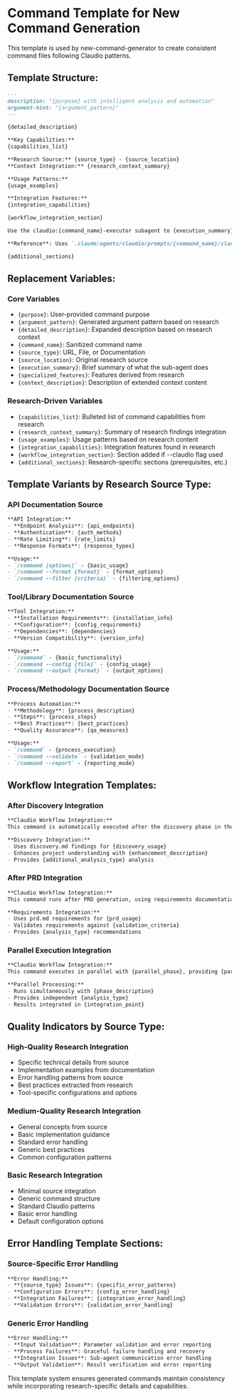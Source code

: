 # Command Template for New Command Generation

This template is used by new-command-generator to create consistent command files following Claudio patterns.

## Template Structure:

```markdown
---
description: "{purpose} with intelligent analysis and automation"
argument-hint: "{argument_pattern}"
---

{detailed_description}

**Key Capabilities:**
{capabilities_list}

**Research Source:** {source_type} - {source_location}
**Context Integration:** {research_context_summary}

**Usage Patterns:**
{usage_examples}

**Integration Features:**
{integration_capabilities}

{workflow_integration_section}

Use the claudio:{command_name}-executor subagent to {execution_summary} with {specialized_features}.

**Reference**: Uses `.claude/agents/claudio/prompts/{command_name}/claude.md` for {context_description} and implementation guidance.

{additional_sections}
```

## Replacement Variables:

### Core Variables
- `{purpose}`: User-provided command purpose
- `{argument_pattern}`: Generated argument pattern based on research
- `{detailed_description}`: Expanded description based on research context
- `{command_name}`: Sanitized command name
- `{source_type}`: URL, File, or Documentation
- `{source_location}`: Original research source
- `{execution_summary}`: Brief summary of what the sub-agent does
- `{specialized_features}`: Features derived from research
- `{context_description}`: Description of extended context content

### Research-Driven Variables
- `{capabilities_list}`: Bulleted list of command capabilities from research
- `{research_context_summary}`: Summary of research findings integration
- `{usage_examples}`: Usage patterns based on research content
- `{integration_capabilities}`: Integration features found in research
- `{workflow_integration_section}`: Section added if --claudio flag used
- `{additional_sections}`: Research-specific sections (prerequisites, etc.)

## Template Variants by Research Source Type:

### API Documentation Source
```markdown
**API Integration:**
- **Endpoint Analysis**: {api_endpoints}
- **Authentication**: {auth_methods}
- **Rate Limiting**: {rate_limits}
- **Response Formats**: {response_types}

**Usage:**
- `/command [options]` - {basic_usage}
- `/command --format {format}` - {format_options}
- `/command --filter {criteria}` - {filtering_options}
```

### Tool/Library Documentation Source
```markdown
**Tool Integration:**
- **Installation Requirements**: {installation_info}
- **Configuration**: {config_requirements}
- **Dependencies**: {dependencies}
- **Version Compatibility**: {version_info}

**Usage:**
- `/command` - {basic_functionality}
- `/command --config {file}` - {config_usage}
- `/command --output {format}` - {output_options}
```

### Process/Methodology Documentation Source
```markdown
**Process Automation:**
- **Methodology**: {process_description}
- **Steps**: {process_steps}
- **Best Practices**: {best_practices}
- **Quality Assurance**: {qa_measures}

**Usage:**
- `/command` - {process_execution}
- `/command --validate` - {validation_mode}
- `/command --report` - {reporting_mode}
```

## Workflow Integration Templates:

### After Discovery Integration
```markdown
**Claudio Workflow Integration:**
This command is automatically executed after the discovery phase in the Claudio workflow, using discovery analysis to {integration_purpose}.

**Discovery Integration:**
- Uses discovery.md findings for {discovery_usage}
- Enhances project understanding with {enhancement_description}
- Provides {additional_analysis_type} analysis
```

### After PRD Integration
```markdown
**Claudio Workflow Integration:**
This command runs after PRD generation, using requirements documentation to {integration_purpose}.

**Requirements Integration:**
- Uses prd.md requirements for {prd_usage}
- Validates requirements against {validation_criteria}
- Provides {analysis_type} recommendations
```

### Parallel Execution Integration
```markdown
**Claudio Workflow Integration:**
This command executes in parallel with {parallel_phase}, providing {parallel_purpose}.

**Parallel Processing:**
- Runs simultaneously with {phase_description}
- Provides independent {analysis_type}
- Results integrated in {integration_point}
```

## Quality Indicators by Source Type:

### High-Quality Research Integration
- Specific technical details from source
- Implementation examples from documentation
- Error handling patterns from source
- Best practices extracted from research
- Tool-specific configurations and options

### Medium-Quality Research Integration
- General concepts from source
- Basic implementation guidance
- Standard error handling
- Generic best practices
- Common configuration patterns

### Basic Research Integration
- Minimal source integration
- Generic command structure
- Standard Claudio patterns
- Basic error handling
- Default configuration options

## Error Handling Template Sections:

### Source-Specific Error Handling
```markdown
**Error Handling:**
- **{source_type} Issues**: {specific_error_patterns}
- **Configuration Errors**: {config_error_handling}
- **Integration Failures**: {integration_error_handling}
- **Validation Errors**: {validation_error_handling}
```

### Generic Error Handling
```markdown
**Error Handling:**
- **Input Validation**: Parameter validation and error reporting
- **Process Failures**: Graceful failure handling and recovery
- **Integration Issues**: Sub-agent communication error handling
- **Output Validation**: Result verification and error reporting
```

This template system ensures generated commands maintain consistency while incorporating research-specific details and capabilities.